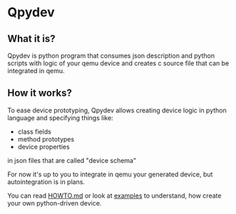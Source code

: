 # Qpydev

## What it is?

Qpydev is python program that consumes json description and python scripts
with logic of your qemu device and creates c source file that can be integrated in qemu.

## How it works?

To ease device prototyping, Qpydev allows creating device logic in python
language and specifying things like:

  + class fields
  + method prototypes
  + device properties

in json files that are called "device schema"

For now it's up to you to integrate in qemu your generated device, but
autointegration is in plans.

You can read [HOWTO.md](HOWTO.md) or look at [examples](examples) to understand,
how create your own python-driven device.

